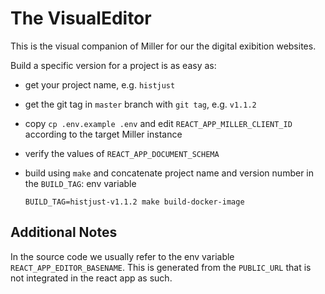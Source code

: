 # The VisualEditor
This is the visual companion of Miller for our the digital exibition websites.

Build a specific version for a project is as easy as:

- get your project name, e.g. `histjust`
- get the git tag in `master` branch with `git tag`, e.g. `v1.1.2`
- copy `cp .env.example .env` and edit `REACT_APP_MILLER_CLIENT_ID` according to the target Miller instance
- verify the values of `REACT_APP_DOCUMENT_SCHEMA`
- build using `make` and concatenate project name and version number in the `BUILD_TAG`: env variable

    ```
    BUILD_TAG=histjust-v1.1.2 make build-docker-image
    ```

## Additional Notes

In the source code we usually refer to the env variable `REACT_APP_EDITOR_BASENAME`.
This is generated from the `PUBLIC_URL` that is not integrated in the react app as such.
